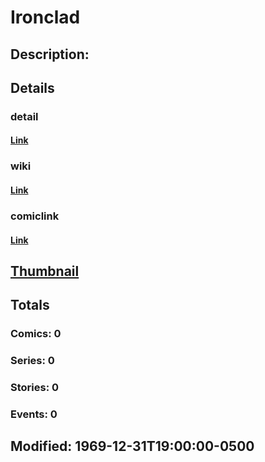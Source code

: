 # Ironclad
## Description: 
## Details
### detail
#### [Link](http://marvel.com/characters/1056/ironclad?utm_campaign=apiRef&utm_source=d8455188da2836f893171a8a63981172)
### wiki
#### [Link](http://marvel.com/universe/Ironclad?utm_campaign=apiRef&utm_source=d8455188da2836f893171a8a63981172)
### comiclink
#### [Link](http://marvel.com/comics/characters/1010844/ironclad?utm_campaign=apiRef&utm_source=d8455188da2836f893171a8a63981172)
## [Thumbnail](http://i.annihil.us/u/prod/marvel/i/mg/5/90/4c0035ccf2128.jpg)
## Totals
### Comics: 0
### Series: 0
### Stories: 0
### Events: 0
## Modified: 1969-12-31T19:00:00-0500